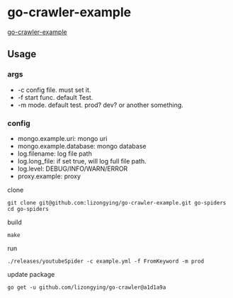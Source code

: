 # go-crawler-example

[go-crawler-example](https://github.com/lizongying/go-crawler-example)

## Usage

### args

* -c config file. must set it.
* -f start func. default Test.
* -m mode. default test. prod? dev? or another something.

### config

* mongo.example.uri: mongo uri
* mongo.example.database: mongo database
* log.filename: log file path
* log.long_file: if set true, will log full file path.
* log.level: DEBUG/INFO/WARN/ERROR
* proxy.example: proxy

clone

```shell
git clone git@github.com:lizongying/go-crawler-example.git go-spiders
cd go-spiders

```

build

```shell
make
```

run

```shell
./releases/youtubeSpider -c example.yml -f FromKeyword -m prod
```

update package

```shell
go get -u github.com/lizongying/go-crawler@a1d1a9a
```